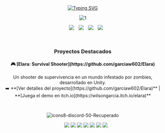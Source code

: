 <div style="text-align: center;">
    <a href="https://git.io/typing-svg">
        <img src="https://readme-typing-svg.demolab.com?font=Fira+Code&pause=1000&width=435&lines=%C2%A1Hola!&center=true&color=22c3e6" alt="Typing SVG"/>
    </a>
</div>

<p align="center">
	<a target='_blank'><img src='https://i.postimg.cc/jqh3CLNx/1.png' border='0' alt='1'/></a>
    <div align="center" class="icons-social" style="margin-left: 10px;">
        <a style="margin-left: 10px;" target="_blank" href="https://www.linkedin.com/in/wilson-garcia-arboleda/">
            <img src="https://img.icons8.com/?size=100&id=447&format=png&color=22C3E6"></a>
        <a style="margin-left: 10px;" target="_blank" href="https://wilsongarcia.itch.io/">
            <img src="https://img.icons8.com/?size=100&id=b9_NzGK1H_Pe&format=png&color=22C3E6"></a>
        <a style="margin-left: 10px;" target="_blank" href="https://drive.google.com/file/d/1r4IyoIIND5E4V9rURQGpyaL_6_PgdU6Y/view?usp=sharing">
            <img src="https://img.icons8.com/?size=100&id=39372&format=png&color=22C3E6"></a>
        <a style="margin-left: 10px;" target="_blank" href="https://discord.com/users/wilon6942">
            <img src="https://img.icons8.com/?size=100&id=gxdxl0oMFoSA&format=png&color=22C3E6"></a>
    </div>
</p>

<div align="center">
  <br>
  <h3>Proyectos Destacados</h3>
  
  <h4>🎮 [Elara: Survival Shooter](https://github.com/garciaw602/Elara)</h4>
  <p>
    Un shooter de supervivencia en un mundo infestado por zombies, desarrollado en Unity.
    <br>
    ➡️ **[Ver detalles del proyecto](https://github.com/garciaw602/Elara)** | **[Juega el demo en itch.io](https://wilsongarcia.itch.io/elara)**
  </p>
  <br>
  
<p align="center">
	<a target='_blank'><img src='https://i.postimg.cc/brMz1LMb/icons8-discord-50-Recuperado.png' border='0' alt='icons8-discord-50-Recuperado'/></a>
    <div align="center" class="icons-social" style="margin-left: 20px;">
        <a href="#"><img src="https://img.icons8.com/?size=100&id=38240&format=png&color=22C3E6"></a>
	    <a href="#"><img src="https://img.icons8.com/?size=100&id=26029&format=png&color=22C3E6"></a>
	    <a href="#"><img src="https://img.icons8.com/?size=100&id=55205&format=png&color=22C3E6"></a>
	    <a href="#"><img src="https://img.icons8.com/?size=100&id=121601&format=png&color=22C3E6"></a>
	    <a href="#"><img src="https://img.icons8.com/?size=100&id=11113&format=png&color=22C3E6"></a>
	    <a href="#"><img src="https://img.icons8.com/?size=100&id=11566&format=png&color=22C3E6"></a>
	    <a href="#"><img src="https://img.icons8.com/?size=100&id=03aYi0fY0D9X&format=png&color=22C3E6"></a>
    </div>
</p>
